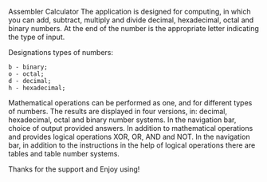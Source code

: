 Assembler Calculator
The application is designed for computing, in which you can add, subtract, multiply and divide decimal, hexadecimal, octal and binary numbers. At the end of the number is the appropriate letter indicating the type of input. 

Designations types of numbers: 

	b - binary; 
	o - octal; 
	d - decimal; 
	h - hexadecimal;
	
Mathematical operations can be performed as one, and for different types of numbers. The results are displayed in four versions, in: decimal, hexadecimal, octal and binary number systems. 
In the navigation bar, choice of output provided answers. In addition to mathematical operations and provides logical operations XOR, OR, AND and NOT. In the navigation bar, in addition to the instructions in the help of logical operations there are tables and table number systems.   

Thanks for the support and Enjoy using!

